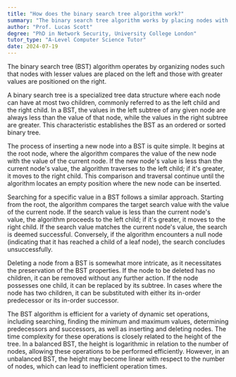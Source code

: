 ```yaml
---
title: "How does the binary search tree algorithm work?"
summary: "The binary search tree algorithm works by placing nodes with lesser values to the left and greater values to the right."
author: "Prof. Lucas Scott"
degree: "PhD in Network Security, University College London"
tutor_type: "A-Level Computer Science Tutor"
date: 2024-07-19
---
```


The binary search tree (BST) algorithm operates by organizing nodes such that nodes with lesser values are placed on the left and those with greater values are positioned on the right.

A binary search tree is a specialized tree data structure where each node can have at most two children, commonly referred to as the left child and the right child. In a BST, the values in the left subtree of any given node are always less than the value of that node, while the values in the right subtree are greater. This characteristic establishes the BST as an ordered or sorted binary tree.

The process of inserting a new node into a BST is quite simple. It begins at the root node, where the algorithm compares the value of the new node with the value of the current node. If the new node's value is less than the current node's value, the algorithm traverses to the left child; if it's greater, it moves to the right child. This comparison and traversal continue until the algorithm locates an empty position where the new node can be inserted.

Searching for a specific value in a BST follows a similar approach. Starting from the root, the algorithm compares the target search value with the value of the current node. If the search value is less than the current node's value, the algorithm proceeds to the left child; if it's greater, it moves to the right child. If the search value matches the current node's value, the search is deemed successful. Conversely, if the algorithm encounters a null node (indicating that it has reached a child of a leaf node), the search concludes unsuccessfully.

Deleting a node from a BST is somewhat more intricate, as it necessitates the preservation of the BST properties. If the node to be deleted has no children, it can be removed without any further action. If the node possesses one child, it can be replaced by its subtree. In cases where the node has two children, it can be substituted with either its in-order predecessor or its in-order successor.

The BST algorithm is efficient for a variety of dynamic set operations, including searching, finding the minimum and maximum values, determining predecessors and successors, as well as inserting and deleting nodes. The time complexity for these operations is closely related to the height of the tree. In a balanced BST, the height is logarithmic in relation to the number of nodes, allowing these operations to be performed efficiently. However, in an unbalanced BST, the height may become linear with respect to the number of nodes, which can lead to inefficient operation times.
    